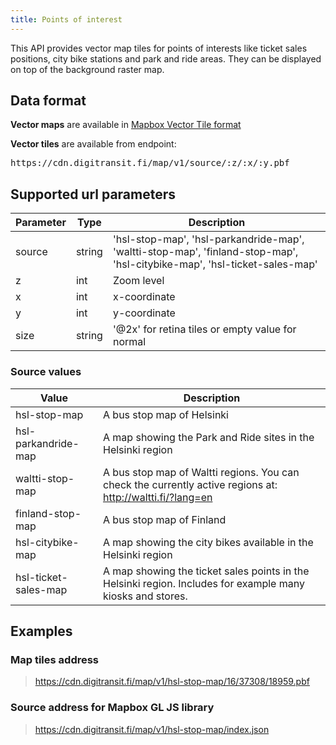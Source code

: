 ```yaml
---
title: Points of interest
---
```


This API provides vector map tiles for points of interests like ticket sales positions, city bike stations and park and ride areas. They can be displayed on top of the background raster map.

## Data format

**Vector maps** are available in [Mapbox Vector Tile format](https://github.com/mapbox/vector-tile-spec)

**Vector tiles** are available from endpoint:

<pre>https://cdn.digitransit.fi/map/v1/source/:z/:x/:y.pbf</pre>

## Supported url parameters

| Parameter     | Type           | Description                                              |
|---------------|----------------|----------------------------------------------------------|
| source        | string         | 'hsl-stop-map', 'hsl-parkandride-map', 'waltti-stop-map', 'finland-stop-map', 'hsl-citybike-map', 'hsl-ticket-sales-map'
| z             | int            | Zoom level
| x             | int            | x-coordinate
| y             | int            | y-coordinate
| size          | string         | '@2x' for retina tiles or empty value for normal

### Source values

| Value                | Description                                              |
|----------------------|----------------------------------------------------------|
| hsl-stop-map         | A bus stop map of Helsinki
| hsl-parkandride-map  | A map showing the Park and Ride sites in the Helsinki region
| waltti-stop-map      | A bus stop map of Waltti regions. You can check the currently active regions at: http://waltti.fi/?lang=en
| finland-stop-map     | A bus stop map of Finland
| hsl-citybike-map     | A map showing the city bikes available in the Helsinki region
| hsl-ticket-sales-map | A map showing the ticket sales points in the Helsinki region. Includes for example many kiosks and stores.

## Examples

### Map tiles address

> https://cdn.digitransit.fi/map/v1/hsl-stop-map/16/37308/18959.pbf

### Source address for Mapbox GL JS library

> https://cdn.digitransit.fi/map/v1/hsl-stop-map/index.json
